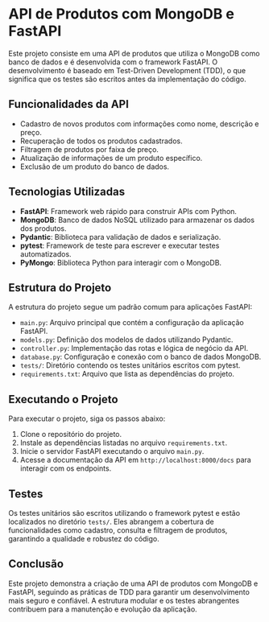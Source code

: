 # API de Produtos com MongoDB e FastAPI

Este projeto consiste em uma API de produtos que utiliza o MongoDB como banco de dados e é desenvolvida com o framework FastAPI. O desenvolvimento é baseado em Test-Driven Development (TDD), o que significa que os testes são escritos antes da implementação do código.

## Funcionalidades da API

- Cadastro de novos produtos com informações como nome, descrição e preço.
- Recuperação de todos os produtos cadastrados.
- Filtragem de produtos por faixa de preço.
- Atualização de informações de um produto específico.
- Exclusão de um produto do banco de dados.

## Tecnologias Utilizadas

- **FastAPI**: Framework web rápido para construir APIs com Python.
- **MongoDB**: Banco de dados NoSQL utilizado para armazenar os dados dos produtos.
- **Pydantic**: Biblioteca para validação de dados e serialização.
- **pytest**: Framework de teste para escrever e executar testes automatizados.
- **PyMongo**: Biblioteca Python para interagir com o MongoDB.

## Estrutura do Projeto

A estrutura do projeto segue um padrão comum para aplicações FastAPI:

- `main.py`: Arquivo principal que contém a configuração da aplicação FastAPI.
- `models.py`: Definição dos modelos de dados utilizando Pydantic.
- `controller.py`: Implementação das rotas e lógica de negócio da API.
- `database.py`: Configuração e conexão com o banco de dados MongoDB.
- `tests/`: Diretório contendo os testes unitários escritos com pytest.
- `requirements.txt`: Arquivo que lista as dependências do projeto.

## Executando o Projeto

Para executar o projeto, siga os passos abaixo:

1. Clone o repositório do projeto.
2. Instale as dependências listadas no arquivo `requirements.txt`.
3. Inicie o servidor FastAPI executando o arquivo `main.py`.
4. Acesse a documentação da API em `http://localhost:8000/docs` para interagir com os endpoints.

## Testes

Os testes unitários são escritos utilizando o framework pytest e estão localizados no diretório `tests/`. Eles abrangem a cobertura de funcionalidades como cadastro, consulta e filtragem de produtos, garantindo a qualidade e robustez do código.

## Conclusão

Este projeto demonstra a criação de uma API de produtos com MongoDB e FastAPI, seguindo as práticas de TDD para garantir um desenvolvimento mais seguro e confiável. A estrutura modular e os testes abrangentes contribuem para a manutenção e evolução da aplicação.
